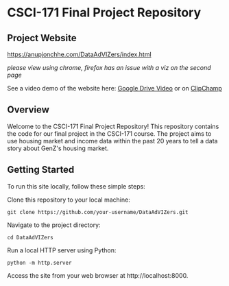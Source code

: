 # CSCI-171 Final Project Repository

## Project Website
https://anupjonchhe.com/DataAdVIZers/index.html

<em>please view using chrome, firefox has an issue with a viz on the second page</em>

See a video demo of the website here: 
[Google Drive Video](https://drive.google.com/file/d/1Rpl0k3LW7OcHRiTpj6uf1hFXMtAIsBaZ/view?usp=sharing)
or on
[ClipChamp](https://clipchamp.com/watch/Zb1akw8tWJW)

## Overview
Welcome to the CSCI-171 Final Project Repository! 
This repository contains the code for our final project in the CSCI-171 course. 
The project aims to use housing market and income data within the past 20 years to tell a data story about GenZ's housing market.

## Getting Started
To run this site locally, follow these simple steps:

Clone this repository to your local machine:
```
git clone https://github.com/your-username/DataAdVIZers.git
```

Navigate to the project directory:
```
cd DataAdVIZers
```

Run a local HTTP server using Python:
```
python -m http.server
```

Access the site from your web browser at http://localhost:8000.
